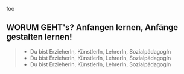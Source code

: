 foo
## **WORUM GEHT's?** Anfangen lernen, Anfänge gestalten lernen!
 
> - Du bist ErzieherIn, KünstlerIn, LehrerIn, SozialpädagogIn
> - Du bist ErzieherIn, KünstlerIn, LehrerIn, SozialpädagogIn
> - Du bist ErzieherIn, KünstlerIn, LehrerIn, SozialpädagogIn
